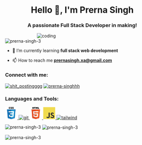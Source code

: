 <h1 align="center">Hello 👋, I'm Prerna Singh</h1>
<h3 align="center">A passionate Full Stack Developer in making!</h3>

<img align="right" alt="coding" width="400" src="https://i.makeagif.com/media/4-05-2022/FvBVst.gif">

<p align="left"> <img src="https://komarev.com/ghpvc/?username=prerna-singh-3&label=Profile%20views&color=0e75b6&style=flat" alt="prerna-singh-3" /> </p>

- 🌱 I’m currently learning **full stack web development**

- 📫 How to reach me **prernasingh.xa@gmail.com**

<h3 align="left">Connect with me:</h3>
<p align="left">
<a href="https://twitter.com/shit_postingggg" target="blank"><img align="center" src="https://raw.githubusercontent.com/rahuldkjain/github-profile-readme-generator/master/src/images/icons/Social/twitter.svg" alt="shit_postingggg" height="30" width="40" /></a>
<a href="https://linkedin.com/in/prerna-singhhh" target="blank"><img align="center" src="https://raw.githubusercontent.com/rahuldkjain/github-profile-readme-generator/master/src/images/icons/Social/linked-in-alt.svg" alt="prerna-singhhh" height="30" width="40" /></a>
</p>

<h3 align="left">Languages and Tools:</h3>
<p align="left"> <a href="https://www.w3schools.com/css/" target="_blank" rel="noreferrer"> <img src="https://raw.githubusercontent.com/devicons/devicon/master/icons/css3/css3-original-wordmark.svg" alt="css3" width="40" height="40"/> </a> <a href="https://git-scm.com/" target="_blank" rel="noreferrer"> <img src="https://www.vectorlogo.zone/logos/git-scm/git-scm-icon.svg" alt="git" width="40" height="40"/> </a> <a href="https://www.w3.org/html/" target="_blank" rel="noreferrer"> <img src="https://raw.githubusercontent.com/devicons/devicon/master/icons/html5/html5-original-wordmark.svg" alt="html5" width="40" height="40"/> </a> <a href="https://developer.mozilla.org/en-US/docs/Web/JavaScript" target="_blank" rel="noreferrer"> <img src="https://raw.githubusercontent.com/devicons/devicon/master/icons/javascript/javascript-original.svg" alt="javascript" width="40" height="40"/> </a> <a href="https://tailwindcss.com/" target="_blank" rel="noreferrer"> <img src="https://www.vectorlogo.zone/logos/tailwindcss/tailwindcss-icon.svg" alt="tailwind" width="40" height="40"/> </a> </p>

<p><img align="left" src="https://github-readme-stats.vercel.app/api/top-langs?username=prerna-singh-3&show_icons=true&locale=en&layout=compact" alt="prerna-singh-3" /></p>

<p>&nbsp;<img align="center" src="https://github-readme-stats.vercel.app/api?username=prerna-singh-3&show_icons=true&locale=en" alt="prerna-singh-3" /></p>

<p><img align="center" src="https://github-readme-streak-stats.herokuapp.com/?user=prerna-singh-3&" alt="prerna-singh-3" /></p>


